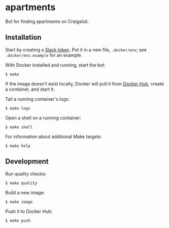 # apartments

Bot for finding apartments on Craigslist.

## Installation

Start by creating a [Slack token](https://api.slack.com/docs/oauth-test-tokens). Put it in a new file, `.docker/env`; see `.docker/env.example` for an example.

With Docker installed and running, start the bot:

```
$ make
```

If the image doesn't exist locally, Docker will pull it from [Docker Hub](https://hub.docker.com/r/rlucioni/apartments/), create a container, and start it.

Tail a running container's logs:

```
$ make logs
```

Open a shell on a running container:

```
$ make shell
```

For information about additional Make targets:

```
$ make help
```

## Development

Run quality checks:

```
$ make quality
```

Build a new image:

```
$ make image
```

Push it to Docker Hub:

```
$ make push
```

